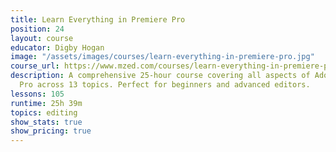```yaml
---
title: Learn Everything in Premiere Pro
position: 24
layout: course
educator: Digby Hogan
image: "/assets/images/courses/learn-everything-in-premiere-pro.jpg"
course_url: https://www.mzed.com/courses/learn-everything-in-premiere-pro
description: A comprehensive 25-hour course covering all aspects of Adobe Premiere
  Pro across 13 topics. Perfect for beginners and advanced editors.
lessons: 105
runtime: 25h 39m
topics: editing
show_stats: true
show_pricing: true
---
```



